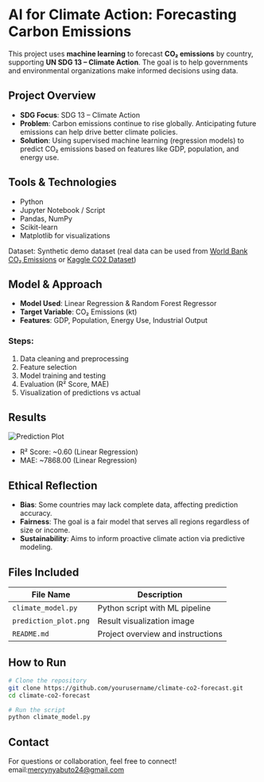 
#  AI for Climate Action: Forecasting Carbon Emissions

This project uses **machine learning** to forecast **CO₂ emissions** by country, supporting **UN SDG 13 – Climate Action**. The goal is to help governments and environmental organizations make informed decisions using data.


##  Project Overview

- **SDG Focus**: SDG 13 – Climate Action  
- **Problem**: Carbon emissions continue to rise globally. Anticipating future emissions can help drive better climate policies.
- **Solution**: Using supervised machine learning (regression models) to predict CO₂ emissions based on features like GDP, population, and energy use.



##  Tools & Technologies

- Python  
- Jupyter Notebook / Script  
- Pandas, NumPy  
- Scikit-learn  
- Matplotlib for visualizations  

Dataset: Synthetic demo dataset (real data can be used from [World Bank CO₂ Emissions](https://data.worldbank.org/indicator/EN.ATM.CO2E.KT) or [Kaggle CO2 Dataset](https://www.kaggle.com/datasets/yoannboyere/co2-ghg-emissionsdata))



##  Model & Approach

- **Model Used**: Linear Regression & Random Forest Regressor  
- **Target Variable**: CO₂ Emissions (kt)  
- **Features**: GDP, Population, Energy Use, Industrial Output

### Steps:
1. Data cleaning and preprocessing
2. Feature selection
3. Model training and testing
4. Evaluation (R² Score, MAE)
5. Visualization of predictions vs actual



##  Results

![Prediction Plot](prediction_plot.png)

- R² Score: ~0.60 (Linear Regression)
- MAE: ~7868.00 (Linear Regression)



##  Ethical Reflection

- **Bias**: Some countries may lack complete data, affecting prediction accuracy.
- **Fairness**: The goal is a fair model that serves all regions regardless of size or income.
- **Sustainability**: Aims to inform proactive climate action via predictive modeling.



##  Files Included

| File Name              | Description                                  |
|------------------------|----------------------------------------------|
| `climate_model.py`     | Python script with ML pipeline               |
| `prediction_plot.png`  | Result visualization image                   |
| `README.md`            | Project overview and instructions            |



##  How to Run

```bash
# Clone the repository
git clone https://github.com/yourusername/climate-co2-forecast.git
cd climate-co2-forecast

# Run the script
python climate_model.py
```



##  Contact

For questions or collaboration, feel free to connect!
email:mercynyabuto24@gmail.com
